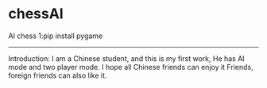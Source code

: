 # chessAI
AI chess
1:pip install pygame

--------------------------------------------------------------------------
Introduction:
I am a Chinese student, and this is my first work,
He has AI mode and two player mode. I hope all Chinese friends can enjoy it
Friends, foreign friends can also like it.
